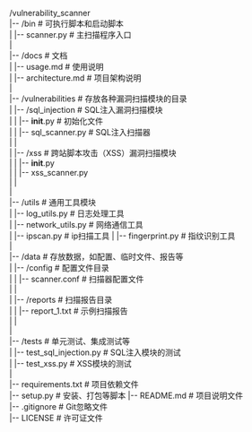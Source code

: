 /vulnerability_scanner  
|-- /bin                   # 可执行脚本和启动脚本  
|   |-- scanner.py         # 主扫描程序入口  
|  
|-- /docs                  # 文档  
|   |-- usage.md           # 使用说明  
|   |-- architecture.md    # 项目架构说明  
|  
|-- /vulnerabilities       # 存放各种漏洞扫描模块的目录  
|   |-- /sql_injection     # SQL注入漏洞扫描模块  
|   |   |-- __init__.py    # 初始化文件  
|   |   |-- sql_scanner.py     # SQL注入扫描器   
|   |  
|   |-- /xss               # 跨站脚本攻击（XSS）漏洞扫描模块  
|   |   |-- __init__.py  
|   |   |-- xss_scanner.py   
|   |  
|  
|-- /utils                 # 通用工具模块  
|   |-- log_utils.py       # 日志处理工具  
|   |-- network_utils.py   # 网络通信工具  
|   |-- ipscan.py          # ip扫描工具
|   |-- fingerprint.py     # 指纹识别工具  
|  
|-- /data                  # 存放数据，如配置、临时文件、报告等  
|   |-- /config            # 配置文件目录  
|   |   |-- scanner.conf   # 扫描器配置文件  
|   |  
|   |-- /reports           # 扫描报告目录  
|   |   |-- report_1.txt   # 示例扫描报告  
|   |  
|  
|-- /tests                 # 单元测试、集成测试等  
|   |-- test_sql_injection.py  # SQL注入模块的测试  
|   |-- test_xss.py           # XSS模块的测试   
|  
|-- requirements.txt       # 项目依赖文件  
|-- setup.py               # 安装、打包等脚本
|-- README.md              # 项目说明文件  
|-- .gitignore             # Git忽略文件  
|-- LICENSE                # 许可证文件